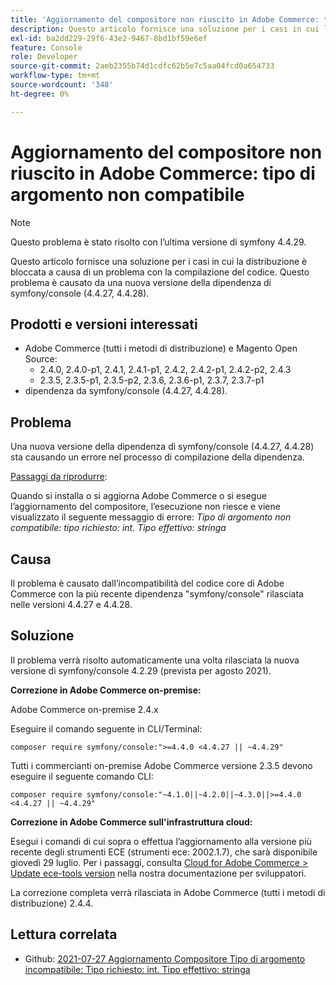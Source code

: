 ```yaml
---
title: 'Aggiornamento del compositore non riuscito in Adobe Commerce: tipo di argomento non compatibile'
description: Questo articolo fornisce una soluzione per i casi in cui la distribuzione è bloccata a causa di un problema con la compilazione del codice. Questo problema è causato da una nuova versione della dipendenza di symfony/console (4.4.27, 4.4.28).
exl-id: ba2dd229-29f6-43e2-9467-8bd1bf59e6ef
feature: Console
role: Developer
source-git-commit: 2aeb2355b74d1cdfc62b5e7c5aa04fcd0a654733
workflow-type: tm+mt
source-wordcount: '348'
ht-degree: 0%

---
```


# Aggiornamento del compositore non riuscito in Adobe Commerce: tipo di argomento non compatibile

>[!NOTE]
>
>Questo problema è stato risolto con l’ultima versione di symfony 4.4.29.

Questo articolo fornisce una soluzione per i casi in cui la distribuzione è bloccata a causa di un problema con la compilazione del codice. Questo problema è causato da una nuova versione della dipendenza di symfony/console (4.4.27, 4.4.28).

## Prodotti e versioni interessati

* Adobe Commerce (tutti i metodi di distribuzione) e Magento Open Source:
   * 2.4.0, 2.4.0-p1, 2.4.1, 2.4.1-p1, 2.4.2, 2.4.2-p1, 2.4.2-p2, 2.4.3
   * 2.3.5, 2.3.5-p1, 2.3.5-p2, 2.3.6, 2.3.6-p1, 2.3.7, 2.3.7-p1
* dipendenza da symfony/console (4.4.27, 4.4.28).

## Problema

Una nuova versione della dipendenza di symfony/console (4.4.27, 4.4.28) sta causando un errore nel processo di compilazione della dipendenza.

<u>Passaggi da riprodurre</u>:

Quando si installa o si aggiorna Adobe Commerce o si esegue l’aggiornamento del compositore, l’esecuzione non riesce e viene visualizzato il seguente messaggio di errore:
*Tipo di argomento non compatibile: tipo richiesto: int. Tipo effettivo: stringa*

## Causa

Il problema è causato dall’incompatibilità del codice core di Adobe Commerce con la più recente dipendenza &quot;symfony/console&quot; rilasciata nelle versioni 4.4.27 e 4.4.28.

## Soluzione

Il problema verrà risolto automaticamente una volta rilasciata la nuova versione di symfony/console 4.2.29 (prevista per agosto 2021).

**Correzione in Adobe Commerce on-premise:**

Adobe Commerce on-premise 2.4.x

Eseguire il comando seguente in CLI/Terminal:

``composer require symfony/console:">=4.4.0 <4.4.27 || ~4.4.29"``

Tutti i commercianti on-premise Adobe Commerce versione 2.3.5 devono eseguire il seguente comando CLI:

``composer require symfony/console:"~4.1.0||~4.2.0||~4.3.0||>=4.4.0 <4.4.27 || ~4.4.29"``

**Correzione in Adobe Commerce sull&#39;infrastruttura cloud:**

Esegui i comandi di cui sopra o effettua l’aggiornamento alla versione più recente degli strumenti ECE (strumenti ece: 2002.1.7), che sarà disponibile giovedì 29 luglio. Per i passaggi, consulta [Cloud for Adobe Commerce > Update ece-tools version](https://experienceleague.adobe.com/it/docs/commerce-cloud-service/user-guide/dev-tools/ece-tools/update-package) nella nostra documentazione per sviluppatori.

La correzione completa verrà rilasciata in Adobe Commerce (tutti i metodi di distribuzione) 2.4.4.

## Lettura correlata

* Github: [2021-07-27 Aggiornamento Compositore Tipo di argomento incompatibile: Tipo richiesto: int. Tipo effettivo: stringa](https://github.com/magento/magento2/issues/33595)

